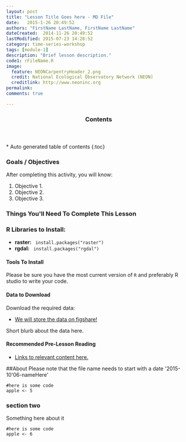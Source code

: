 ```yaml
---
layout: post
title: "Lesson Title Goes here - MD File"
date:   2015-1-26 20:49:52
authors: "FirstName LastName, FirstName LastName"
dateCreated:  2014-11-26 20:49:52
lastModified: 2015-07-23 14:28:52
category: time-series-workshop
tags: [module-1]
description: "Brief lesson description."
code1: rFileName.R
image:
  feature: NEONCarpentryHeader_2.png
  credit: National Ecological Observatory Network (NEON)
  creditlink: http://www.neoninc.org
permalink: 
comments: true

---
```


<section id="table-of-contents" class="toc">
  <header>
    <h3>Contents</h3>
  </header>
<div id="drawer" markdown="1">
*  Auto generated table of contents
{:toc}
</div>
</section><!-- /#table-of-contents -->


<div id="objectives">

<h3>Goals / Objectives</h3>
After completing this activity, you will know:
<ol>
<li>Objective 1.</li>
<li>Objective 2.</li>
<li>Objective 3.</li>
</ol>

<h3>Things You'll Need To Complete This Lesson</h3>

<h3>R Libraries to Install:</h3>
<ul>
<li><strong>raster:</strong> <code> install.packages("raster")</code></li>
<li><strong>rgdal:</strong> <code> install.packages("rgdal")</code></li>

</ul>
<h4>Tools To Install</h4>

Please be sure you have the most current version of `R` and preferably
R studio to write your code.

<h4>Data to Download</h4>

Download the required data:
<ul>
<li><a href="http://link-to-data-here" class="btn btn-success"> We will store the data on figshare!</a></li>
</ul>

<p>Short blurb about the data here.</p>  

<h4>Recommended Pre-Lesson Reading</h4>
<ul>
<li>
<a href="{{ site.baseurl }}/GIS-Spatial-Data/Working-With-Rasters/" target="_blank">
Links to relevant content here.</a>
</li>
</ul>
</div>


##About
Please note that the file name needs to start with a date '2015-10'06-nameHere'



	#here is some code
	apple <- 5



### section two
Something here about it


	#here is some code
	apple <- 6



